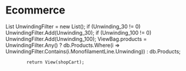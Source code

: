 # Ecommerce
List<int> UnwindingFilter = new List<int>();
            if (Unwinding_30 != 0) UnwindingFilter.Add(Unwinding_30);
            if (Unwinding_100 != 0) UnwindingFilter.Add(Unwinding_100);
            ViewBag.products = UnwindingFilter.Any() ? db.Products.Where(i => UnwindingFilter.Contains(i.MonofilamentLine.Unwinding)) : db.Products;

            return View(shopCart);
